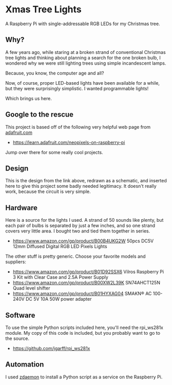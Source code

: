 # Xmas Tree Lights

A Raspberry Pi with single-addressable RGB LEDs for my Christmas tree.

## Why?

A few years ago, while staring at a broken strand of conventional
Christmas tree lights and thinking about planning a search
for the one broken bulb, I wondered why we were still
lighting trees using simple incandescent lamps.

Because, you know, the computer age and all?

Now, of course, proper LED-based lights have been available for a while, 
but they were surprisingly simplistic. I wanted programmable lights!

Which brings us here.

## Google to the rescue

This project is based off of the following very helpful web page
from [adafruit.com](https://adafruit.com)

  *  https://learn.adafruit.com/neopixels-on-raspberry-pi

Jump over there for some really cool projects.

## Design

This is the design from the link above, redrawn as a schematic,
and inserted here to give this project some badly needed 
legitimacy. It doesn't really work, because the circuit is
very simple.

## Hardware

Here is a source for the lights I used. A strand of 50 sounds
like plenty, but each pair of bulbs is separated by just a few inches,
and so one strand covers very little area. I bought two and tied
them together in series.

 * https://www.amazon.com/gp/product/B00B4UKG2W 50pcs DC5V 12mm Diffused Digital RGB LED Pixels Lights

The other stuff is pretty generic. Choose your favorite models
and suppliers:

 * https://www.amazon.com/gp/product/B01D92SSX6 Vilros Raspberry Pi 3 Kit with Clear Case and 2.5A Power Supply
 * https://www.amazon.com/gp/product/B00XW2L39K SN74AHCT125N Quad level shifter
 * https://www.amazon.com/gp/product/B01HYXAG04 SMAKN® AC 100-240V DC 5V 10A 50W power adapter

## Software

To use the simple Python scripts included here, you'll need the rpi_ws281x module. My copy
of this code is included, but you probably want to go to the source.

 * https://github.com/jgarff/rpi_ws281x

## Automation

I used [zdaemon](https://pypi.org/project/zdaemon/) to install a Python script
as a service on the Raspberry Pi.